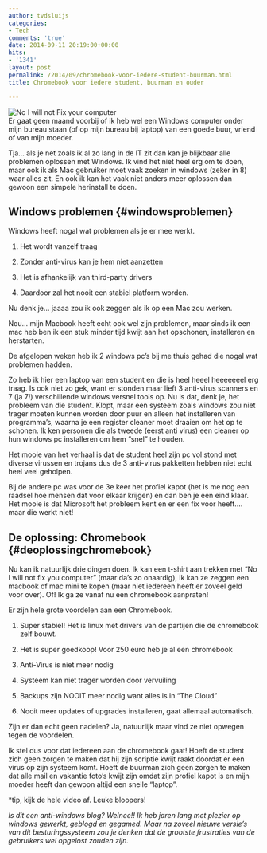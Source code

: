 ```yaml
---
author: tvdsluijs
categories:
- Tech
comments: 'true'
date: 2014-09-11 20:19:00+00:00
hits:
- '1341'
layout: post
permalink: /2014/09/chromebook-voor-iedere-student-buurman.html
title: Chromebook voor iedere student, buurman en ouder

---
```

![No I will not Fix your computer](https://vandersluijs.resultants-e.nl/2014/Sep/no_I_will_not_fix_computer.jpg)  
Er gaat geen maand voorbij of ik heb wel een Windows computer onder mijn bureau staan (of op mijn bureau bij laptop) van een goede buur, vriend of van mijn moeder.

Tja&#8230; als je net zoals ik al zo lang in de IT zit dan kan je blijkbaar alle problemen oplossen met Windows. Ik vind het niet heel erg om te doen, maar ook ik als Mac gebruiker moet vaak zoeken in windows (zeker in 8) waar alles zit. En ook ik kan het vaak niet anders meer oplossen dan gewoon een simpele herinstall te doen. 

## Windows problemen {#windowsproblemen}

Windows heeft nogal wat problemen als je er mee werkt.

</p> 

  1. Het wordt vanzelf traag 


  2. Zonder anti-virus kan je hem niet aanzetten 


  3. Het is afhankelijk van third-party drivers 


  4. Daardoor zal het nooit een stabiel platform worden.
</ol> 

Nu denk je&#8230; jaaaa zou ik ook zeggen als ik op een Mac zou werken.

Nou&#8230; mijn Macbook heeft echt ook wel zijn problemen, maar sinds ik een mac heb ben ik een stuk minder tijd kwijt aan het opschonen, installeren en herstarten.

De afgelopen weken heb ik 2 windows pc&#8217;s bij me thuis gehad die nogal wat problemen hadden.

Zo heb ik hier een laptop van een student en die is heel heeel heeeeeeel erg traag. Is ook niet zo gek, want er stonden maar lieft 3 anti-virus scanners en 7 (ja 7!) verschillende windows versnel tools op. Nu is dat, denk je, het probleem van die student. Klopt, maar een systeem zoals windows zou niet trager moeten kunnen worden door puur en alleen het installeren van programma&#8217;s, waarna je een register cleaner moet draaien om het op te schonen. Ik ken personen die als tweede (eerst anti virus) een cleaner op hun windows pc installeren om hem &#8220;snel&#8221; te houden.

Het mooie van het verhaal is dat de student heel zijn pc vol stond met diverse virussen en trojans dus de 3 anti-virus pakketten hebben niet echt heel veel geholpen.

Bij de andere pc was voor de 3e keer het profiel kapot (het is me nog een raadsel hoe mensen dat voor elkaar krijgen) en dan ben je een eind klaar. Het mooie is dat Microsoft het probleem kent en er een fix voor heeft&#8230;. maar die werkt niet!

## De oplossing: Chromebook {#deoplossingchromebook}

Nu kan ik natuurlijk drie dingen doen. Ik kan een t-shirt aan trekken met &#8220;No I will not fix you computer&#8221; (maar da&#8217;s zo onaardig), ik kan ze zeggen een macbook of mac mini te kopen (maar niet iedereen heeft er zoveel geld voor over). Of! Ik ga ze vanaf nu een chromebook aanpraten!

Er zijn hele grote voordelen aan een Chromebook.

</p> 

  1. Super stabiel! Het is linux met drivers van de partijen die de chromebook zelf bouwt. 


  2. Het is super goedkoop! Voor 250 euro heb je al een chromebook 


  3. Anti-Virus is niet meer nodig 


  4. Systeem kan niet trager worden door vervuiling 


  5. Backups zijn NOOIT meer nodig want alles is in &#8220;The Cloud&#8221; 


  6. Nooit meer updates of upgrades installeren, gaat allemaal automatisch.
</ol> 

Zijn er dan echt geen nadelen? Ja, natuurlijk maar vind ze niet opwegen tegen de voordelen.

Ik stel dus voor dat iedereen aan de chromebook gaat! Hoeft de student zich geen zorgen te maken dat hij zijn scriptie kwijt raakt doordat er een virus op zijn systeem komt. Hoeft de buurman zich geen zorgen te maken dat alle mail en vakantie foto&#8217;s kwijt zijn omdat zijn profiel kapot is en mijn moeder heeft dan gewoon altijd een snelle &#8220;laptop&#8221;.



*tip, kijk de hele video af. Leuke bloopers!

_Is dit een anti-windows blog? Welnee!! Ik heb jaren lang met plezier op windows gewerkt, geblogd en gegamed. Maar na zoveel nieuwe versie&#8217;s van dit besturingssysteem zou je denken dat de grootste frustraties van de gebruikers wel opgelost zouden zijn._